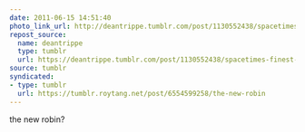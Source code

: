 ```yaml
---
date: 2011-06-15 14:51:40
photo_link_url: http://deantrippe.tumblr.com/post/1130552438/spacetimes-finest-no-2-featuring-batmans-new
repost_source:
  name: deantrippe
  type: tumblr
  url: https://deantrippe.tumblr.com/post/1130552438/spacetimes-finest-no-2-featuring-batmans-new
source: tumblr
syndicated:
- type: tumblr
  url: https://tumblr.roytang.net/post/6554599258/the-new-robin
---
```


<p>the new robin?</p>